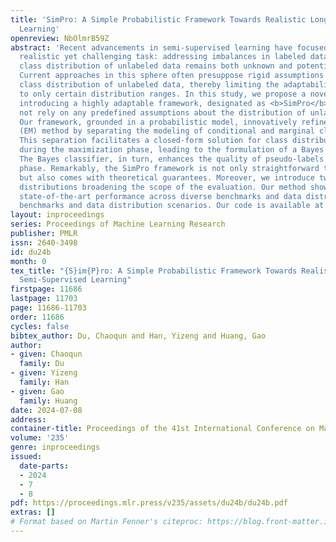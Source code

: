 ```yaml
---
title: 'SimPro: A Simple Probabilistic Framework Towards Realistic Long-Tailed Semi-Supervised
  Learning'
openreview: NbOlmrB59Z
abstract: 'Recent advancements in semi-supervised learning have focused on a more
  realistic yet challenging task: addressing imbalances in labeled data while the
  class distribution of unlabeled data remains both unknown and potentially mismatched.
  Current approaches in this sphere often presuppose rigid assumptions regarding the
  class distribution of unlabeled data, thereby limiting the adaptability of models
  to only certain distribution ranges. In this study, we propose a novel approach,
  introducing a highly adaptable framework, designated as <b>SimPro</b>, which does
  not rely on any predefined assumptions about the distribution of unlabeled data.
  Our framework, grounded in a probabilistic model, innovatively refines the expectation-maximization
  (EM) method by separating the modeling of conditional and marginal class distributions.
  This separation facilitates a closed-form solution for class distribution estimation
  during the maximization phase, leading to the formulation of a Bayes classifier.
  The Bayes classifier, in turn, enhances the quality of pseudo-labels in the expectation
  phase. Remarkably, the SimPro framework is not only straightforward to implement
  but also comes with theoretical guarantees. Moreover, we introduce two novel class
  distributions broadening the scope of the evaluation. Our method showcases consistent
  state-of-the-art performance across diverse benchmarks and data distribution scenarios.
  benchmarks and data distribution scenarios. Our code is available at https://github.com/LeapLabTHU/SimPro.'
layout: inproceedings
series: Proceedings of Machine Learning Research
publisher: PMLR
issn: 2640-3498
id: du24b
month: 0
tex_title: "{S}im{P}ro: A Simple Probabilistic Framework Towards Realistic Long-Tailed
  Semi-Supervised Learning"
firstpage: 11686
lastpage: 11703
page: 11686-11703
order: 11686
cycles: false
bibtex_author: Du, Chaoqun and Han, Yizeng and Huang, Gao
author:
- given: Chaoqun
  family: Du
- given: Yizeng
  family: Han
- given: Gao
  family: Huang
date: 2024-07-08
address:
container-title: Proceedings of the 41st International Conference on Machine Learning
volume: '235'
genre: inproceedings
issued:
  date-parts:
  - 2024
  - 7
  - 8
pdf: https://proceedings.mlr.press/v235/assets/du24b/du24b.pdf
extras: []
# Format based on Martin Fenner's citeproc: https://blog.front-matter.io/posts/citeproc-yaml-for-bibliographies/
---
```

